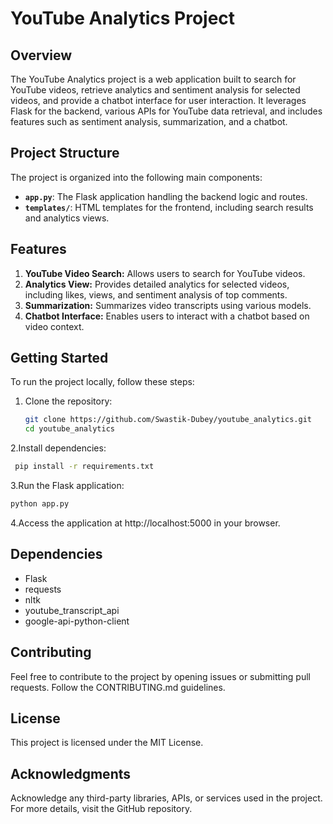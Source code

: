 # YouTube Analytics Project

## Overview

The YouTube Analytics project is a web application built to search for YouTube videos, retrieve analytics and sentiment analysis for selected videos, and provide a chatbot interface for user interaction. It leverages Flask for the backend, various APIs for YouTube data retrieval, and includes features such as sentiment analysis, summarization, and a chatbot.

## Project Structure

The project is organized into the following main components:

- **`app.py`**: The Flask application handling the backend logic and routes.
- **`templates/`**: HTML templates for the frontend, including search results and analytics views.


## Features

1. **YouTube Video Search:** Allows users to search for YouTube videos.
2. **Analytics View:** Provides detailed analytics for selected videos, including likes, views, and sentiment analysis of top comments.
3. **Summarization:** Summarizes video transcripts using various models.
4. **Chatbot Interface:** Enables users to interact with a chatbot based on video context.

## Getting Started

To run the project locally, follow these steps:

1. Clone the repository:

   ```bash
   git clone https://github.com/Swastik-Dubey/youtube_analytics.git
   cd youtube_analytics
   
2.Install dependencies:
   ```bash
    pip install -r requirements.txt
```

3.Run the Flask application:
 ```bash
python app.py
```
4.Access the application at http://localhost:5000 in your browser.


## Dependencies

- Flask
- requests
- nltk
- youtube_transcript_api
- google-api-python-client
    
## Contributing

Feel free to contribute to the project by opening issues or submitting pull requests. Follow the CONTRIBUTING.md guidelines.

## License

This project is licensed under the MIT License.

## Acknowledgments

Acknowledge any third-party libraries, APIs, or services used in the project.
For more details, visit the GitHub repository.     





